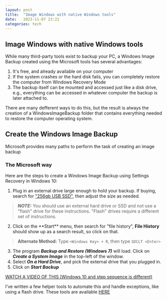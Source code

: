 ```yaml
---
layout: post
title:  "Image Windows with native Windows tools"
date:   2023-11-07 23:21
categories: tech
---
```

## Image Windows with native Windows tools

While many third-party tools exist to backup your PC, a Windows Image Backup created using the Microsoft tools has several advantages:

1. It's free, and already available on your computer
2. If the system crashes or the hard disk fails, you can completely restore the computer from Windows Recovery Mode
3. The backup itself can be mounted and accessed just like a disk drive, e.g., everything can be accessed in whatever computer the backup is later attached to.

There are many defferent ways to do this, but the result is always the creation of a WindowsImageBackup folder that contains everything needed to restore the computer operating system.

## Create the Windows Image Backup

Microsoft provides many paths to perform the task of creating an image backup

### The Microsoft way

Here are the steps to create a Windows Image Backup using Settings
Recovery in Windows 10:

1. Plug in an external drive large enough to hold your backup.  If buying, search for ["256gb USB SSD"](https://www.amazon.com/s?k=256gb+usb+ssd&crid=2MDAQRDJ1YFE9&sprefix=256gb+usb+ssd%2Caps%2C274&ref=nb_sb_noss_1), then adjust the size as needed.  

>**_NOTE:_** You should use an external hard drive or SSD and not use a "flash" drive for these instructions.  "Flash" drives require a different set of instructions.

2. Click on the \*\*Start\*\* menu, then search for "file history", **File History** should show up as a search result, so click on that.
>**Alternate Method:** Type `<Windows Key> + R`, then type `SDCLT <Enter>`
3. The program _**Backup and Restore (Windows 7)**_ will load.  Click on _**Create a System Image**_ in the top-left of the window.
4. Select _**On a Hard Drive**_, and pick the external drive that you plugged in.
5. Click on _**Start Backup**_


[WATCH A VIDEO OF THIS (Windows 10 and step sequence is different)](https://youtu.be/ap2Nd3ZtJi0?si=Yt3RXhW--SvZ_LU0)

I've written a few helper tools to automate this and handle exceptions, like using a flash drive.  These tools are available [HERE](https://pspowell.github.io/tech/2023/11/08/Windows-Tech-Helper-files.html)
